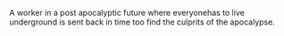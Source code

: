 A worker in a post apocalyptic future where everyonehas to live underground is sent back in time too find the culprits of the apocalypse.

